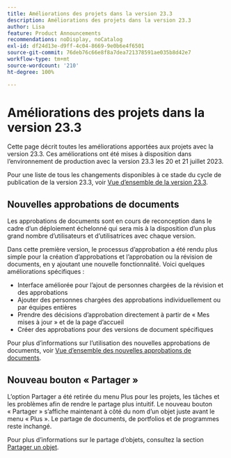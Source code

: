 ```yaml
---
title: Améliorations des projets dans la version 23.3
description: Améliorations des projets dans la version 23.3
author: Lisa
feature: Product Announcements
recommendations: noDisplay, noCatalog
exl-id: df24d13e-d9ff-4c04-8669-9e0b6e4f6501
source-git-commit: 76deb76c66e8f8a7dea721378591ae035b8d42e7
workflow-type: tm+mt
source-wordcount: '210'
ht-degree: 100%

---
```


# Améliorations des projets dans la version 23.3

Cette page décrit toutes les améliorations apportées aux projets avec la version 23.3. Ces améliorations ont été mises à disposition dans l’environnement de production avec la version 23.3 les 20 et 21 juillet 2023.

Pour une liste de tous les changements disponibles à ce stade du cycle de publication de la version 23.3, voir [Vue d’ensemble de la version 23.3](/help/quicksilver/product-announcements/product-releases/23.3-release-activity/23-3-release-overview.md).

## Nouvelles approbations de documents

Les approbations de documents sont en cours de reconception dans le cadre d’un déploiement échelonné qui sera mis à la disposition d’un plus grand nombre d’utilisateurs et d’utilisatrices avec chaque version.

Dans cette première version, le processus d’approbation a été rendu plus simple pour la création d’approbations et l’approbation ou la révision de documents, en y ajoutant une nouvelle fonctionnalité. Voici quelques améliorations spécifiques :

* Interface améliorée pour l’ajout de personnes chargées de la révision et des approbations
* Ajouter des personnes chargées des approbations individuellement ou par équipes entières
* Prendre des décisions d’approbation directement à partir de « Mes mises à jour » et de la page d’accueil
* Créer des approbations pour des versions de document spécifiques

Pour plus d’informations sur l’utilisation des nouvelles approbations de documents, voir [Vue d’ensemble des nouvelles approbations de documents](https://experienceleague.adobe.com/docs/workfront/using/review-and-approve-work/document-reviews-and-approvals/document-approvals-overview.html?lang=fr).

## Nouveau bouton « Partager »

L’option Partager a été retirée du menu Plus pour les projets, les tâches et les problèmes afin de rendre le partage plus intuitif. Le nouveau bouton « Partager » s’affiche maintenant à côté du nom d’un objet juste avant le menu « Plus ». Le partage de documents, de portfolios et de programmes reste inchangé.

Pour plus d’informations sur le partage d’objets, consultez la section [Partager un objet](https://experienceleague.adobe.com/docs/workfront/using/basics/grant-request-object-permissions/share-an-object.html?lang=fr).
